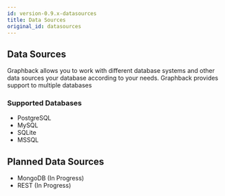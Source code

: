 ```yaml
---
id: version-0.9.x-datasources
title: Data Sources
original_id: datasources
---
```


## Data Sources

Graphback allows you to work with different database systems and other data sources your database according to your needs. 
Graphback provides support to multiple databases

### Supported Databases

- PostgreSQL
- MySQL
- SQLite
- MSSQL 

## Planned Data Sources

- MongoDB (In Progress)
- REST (In Progress)